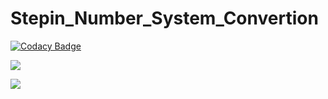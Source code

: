 # Stepin_Number_System_Convertion
  
[![Codacy Badge](https://app.codacy.com/project/badge/Grade/d998b705d5174821a02a91f08149c456)](https://www.codacy.com/gh/SurajPG1112000/Stepin_Number_System_Convertion/dashboard?utm_source=github.com&amp;utm_medium=referral&amp;utm_content=SurajPG1112000/Stepin_Number_System_Convertion&amp;utm_campaign=Badge_Grade)
  
 ![](https://www.code-inspector.com/project/28421/score/svg)


![](https://www.code-inspector.com/project/28421/status/svg)
